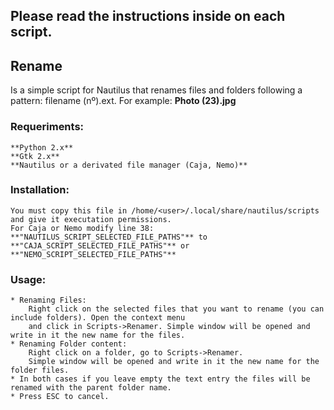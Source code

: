 ## Please read the instructions inside on each script.

## Rename

Is a simple script for Nautilus that renames files and folders following a pattern: filename (nº).ext.
For example: **Photo (23).jpg**

### Requeriments:	
	**Python 2.x**
	**Gtk 2.x**
	**Nautilus or a derivated file manager (Caja, Nemo)**

### Installation: 
	You must copy this file in /home/<user>/.local/share/nautilus/scripts and give it executation permissions.
	For Caja or Nemo modify line 38: 
	**"NAUTILUS_SCRIPT_SELECTED_FILE_PATHS"** to **"CAJA_SCRIPT_SELECTED_FILE_PATHS"** or 
	**"NEMO_SCRIPT_SELECTED_FILE_PATHS"**

### Usage:    
	* Renaming Files: 
		Right click on the selected files that you want to rename (you can include folders). Open the context menu
		and click in Scripts->Renamer. Simple window will be opened and write in it the new name for the files.
	* Renaming Folder content: 
		Right click on a folder, go to Scripts->Renamer.
		Simple window will be opened and write in it the new name for the folder files.
	* In both cases if you leave empty the text entry the files will be renamed with the parent folder name.
	* Press ESC to cancel.

